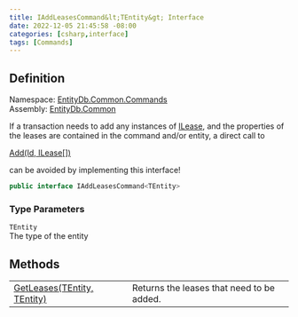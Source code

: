 ```yaml
---
title: IAddLeasesCommand&lt;TEntity&gt; Interface
date: 2022-12-05 21:45:58 -08:00
categories: [csharp,interface]
tags: [Commands]
---
```


## Definition
Namespace: <a href='/posts/csharp.namespace.entitydb.common.commands/'>EntityDb.Common.Commands</a><br />
Assembly: <a href='/posts/csharp.assembly.entitydb.common/'>EntityDb.Common</a><br />

If a transaction needs to add any instances of <a href='/posts/csharp.interface.entitydb.abstractions.leases.ilease/'>ILease</a>, and the properties of the leases
are contained in the command and/or entity, a direct call to
<!--/posts/csharp.notimplemented.entitydb.abstractions.transactions.builders.itransactionbuilder-1.add/--><a href='#'>Add(Id, ILease[])</a>
can be avoided by implementing this interface!

```cs
public interface IAddLeasesCommand<TEntity>
```
### Type Parameters
`TEntity`<br />The type of the entity
## Methods
<table><tr><td><!--/posts/csharp.notimplemented.entitydb.common.commands.iaddleasescommand-1.getleases/--><a href='#'>GetLeases(TEntity, TEntity)</a></td><td>
Returns the leases that need to be added.
</td></tr></table>
